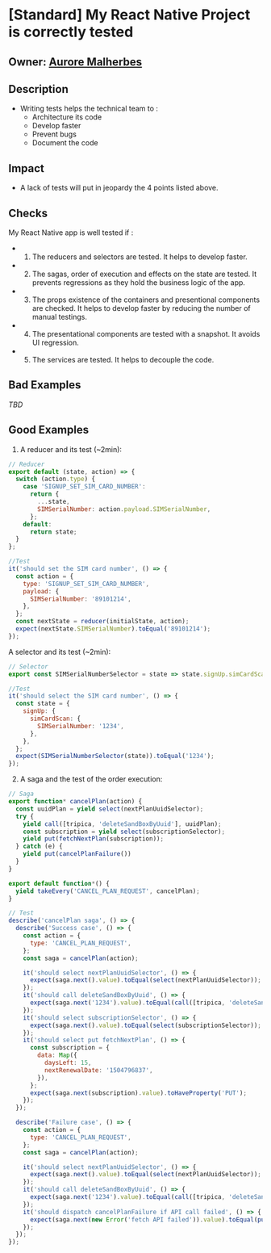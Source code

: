 # [Standard] My React Native Project is correctly tested

## Owner: [Aurore Malherbes](https://github.com/aurorem)

## Description
- Writing tests helps the technical team to :
  - Architecture its code
  - Develop faster
  - Prevent bugs
  - Document the code

## Impact
- A lack of tests will put in jeopardy the 4 points listed above.

## Checks
My React Native app is well tested if :
  - 1) The reducers and selectors are tested. It helps to develop faster.
  - 2) The sagas, order of execution and effects on the state are tested. It prevents regressions as they hold the business logic of the app.
  - 3) The props existence of the containers and presentional components are checked. It helps to develop faster by reducing the number of manual testings.
  - 4) The presentational components are tested with a snapshot. It avoids UI regression.
  - 5) The services are tested. It helps to decouple the code.


## Bad Examples
*TBD*

## Good Examples
1) A reducer and its test (~2min):
``` javascript
// Reducer
export default (state, action) => {
  switch (action.type) {
    case 'SIGNUP_SET_SIM_CARD_NUMBER':
      return {
        ...state,
        SIMSerialNumber: action.payload.SIMSerialNumber,
      };
    default:
      return state;
  }
};

//Test
it('should set the SIM card number', () => {
  const action = {
    type: 'SIGNUP_SET_SIM_CARD_NUMBER',
    payload: {
      SIMSerialNumber: '89101214',
    },
  };
  const nextState = reducer(initialState, action);
  expect(nextState.SIMSerialNumber).toEqual('89101214');
});
```

A selector and its test (~2min):
``` javascript
// Selector
export const SIMSerialNumberSelector = state => state.signUp.simCardScan.SIMSerialNumber;

//Test
it('should select the SIM card number', () => {
  const state = {
    signUp: {
      simCardScan: {
        SIMSerialNumber: '1234',
      },
    },
  };
  expect(SIMSerialNumberSelector(state)).toEqual('1234');
});
```

2) A saga and the test of the order execution:

```javascript
// Saga
export function* cancelPlan(action) {
  const uuidPlan = yield select(nextPlanUuidSelector);
  try {
    yield call([tripica, 'deleteSandBoxByUuid'], uuidPlan);
    const subscription = yield select(subscriptionSelector);
    yield put(fetchNextPlan(subscription));
  } catch (e) {
    yield put(cancelPlanFailure())
  }
}

export default function*() {
  yield takeEvery('CANCEL_PLAN_REQUEST', cancelPlan);
}

// Test
describe('cancelPlan saga', () => {
  describe('Success case', () => {
    const action = {
      type: 'CANCEL_PLAN_REQUEST',
    };
    const saga = cancelPlan(action);

    it('should select nextPlanUuidSelector', () => {
      expect(saga.next().value).toEqual(select(nextPlanUuidSelector));
    });
    it('should call deleteSandBoxByUuid', () => {
      expect(saga.next('1234').value).toEqual(call([tripica, 'deleteSandBoxByUuid'], '1234'));
    });
    it('should select subscriptionSelector', () => {
      expect(saga.next().value).toEqual(select(subscriptionSelector));
    });
    it('should select put fetchNextPlan', () => {
      const subscription = {
        data: Map({
          daysLeft: 15,
          nextRenewalDate: '1504796837',
        }),
      };
      expect(saga.next(subscription).value).toHaveProperty('PUT');
    });
  });

  describe('Failure case', () => {
    const action = {
      type: 'CANCEL_PLAN_REQUEST',
    };
    const saga = cancelPlan(action);

    it('should select nextPlanUuidSelector', () => {
      expect(saga.next().value).toEqual(select(nextPlanUuidSelector));
    });
    it('should call deleteSandBoxByUuid', () => {
      expect(saga.next('1234').value).toEqual(call([tripica, 'deleteSandBoxByUuid'], '1234'));
    });
    it('should dispatch cancelPlanFailure if API call failed', () => {
      expect(saga.next(new Error('fetch API failed')).value).toEqual(put(cancelPlanFailure));
    });
  });
});
```